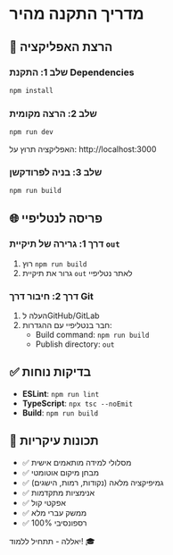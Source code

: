 # מדריך התקנה מהיר

## 🚀 הרצת האפליקציה

### שלב 1: התקנת Dependencies
```bash
npm install
```

### שלב 2: הרצה מקומית
```bash
npm run dev
```

האפליקציה תרוץ על: http://localhost:3000

### שלב 3: בניה לפרודקשן
```bash
npm run build
```

## 🌐 פריסה לנטליפיי

### דרך 1: גרירה של תיקיית `out`
1. רוץ `npm run build`
2. גרור את תיקיית `out` לאתר נטליפיי

### דרך 2: חיבור דרך Git
1. העלה לGitHub/GitLab
2. חבר בנטליפיי עם ההגדרות:
   - Build command: `npm run build`
   - Publish directory: `out`

## ✅ בדיקות נוחות
- **ESLint**: `npm run lint`
- **TypeScript**: `npx tsc --noEmit`
- **Build**: `npm run build`

## 🎯 תכונות עיקריות
- ✅ מסלולי למידה מותאמים אישית
- ✅ מבחן מיקום אוטומטי
- ✅ גמיפיקציה מלאה (נקודות, רמות, הישגים)
- ✅ אנימציות מתקדמות
- ✅ אפקטי קול
- ✅ ממשק עברי מלא
- ✅ רספונסיבי 100%

יאללה - תתחיל ללמוד! 🎓 